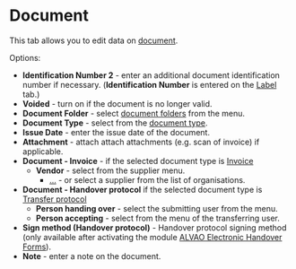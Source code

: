 # Document
 
This tab allows you to edit data on [document](../../../../../alvao-asset-management/documents).
 
Options:

- **Identification Number 2** - enter an additional document identification number if necessary. (**Identification Number** is entered on the [Label](label) tab.)
- **Voided** - turn on if the document is no longer valid.
- **Document Folder** - select [document folders](../../../../../list-of-windows/alvao-webapp/administration/asset-management/document-folders) from the menu.
- **Document Type** - select from the [document type](../../../../../alvao-asset-management/documents).
- **Issue Date** - enter the issue date of the document.
- **Attachment** - attach attach attachments (e.g. scan of invoice) if applicable.
- **Document - Invoice** - if the selected document type is [Invoice](../../../../../alvao-asset-management/documents/invoices)
    - **Vendor** - select from the supplier menu.
        - [...](../organization) - or select a supplier from the list of organisations.
- **Document - Handover protocol** if the selected document type is [Transfer protocol](../../../../../alvao-asset-management/documents/transfer-protocols)
    - **Person handing over** - select the submitting user from the menu.
    - **Person accepting** - select from the menu of the transferring user.
- **Sign method (Handover protocol)** -
 Handover protocol signing method (only available after activating the module [ALVAO Electronic Handover Forms](../../../../../modules/alvao-electronic-handover-forms)).
- **Note** - enter a note on the document.

